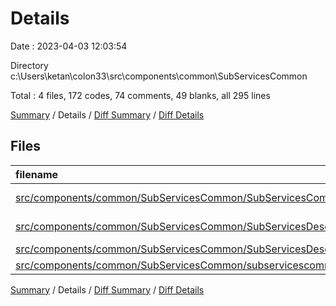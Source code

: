 # Details

Date : 2023-04-03 12:03:54

Directory c:\\Users\\ketan\\colon33\\src\\components\\common\\SubServicesCommon

Total : 4 files,  172 codes, 74 comments, 49 blanks, all 295 lines

[Summary](results.md) / Details / [Diff Summary](diff.md) / [Diff Details](diff-details.md)

## Files
| filename | language | code | comment | blank | total |
| :--- | :--- | ---: | ---: | ---: | ---: |
| [src/components/common/SubServicesCommon/SubServicesCommon.jsx](/src/components/common/SubServicesCommon/SubServicesCommon.jsx) | JavaScript JSX | 22 | 2 | 2 | 26 |
| [src/components/common/SubServicesCommon/SubServicesDesc/SubServicesDesc.jsx](/src/components/common/SubServicesCommon/SubServicesDesc/SubServicesDesc.jsx) | JavaScript JSX | 45 | 56 | 24 | 125 |
| [src/components/common/SubServicesCommon/SubServicesDesc/subservicesdesc.scss](/src/components/common/SubServicesCommon/SubServicesDesc/subservicesdesc.scss) | SCSS | 99 | 16 | 23 | 138 |
| [src/components/common/SubServicesCommon/subservicescommon.scss](/src/components/common/SubServicesCommon/subservicescommon.scss) | SCSS | 6 | 0 | 0 | 6 |

[Summary](results.md) / Details / [Diff Summary](diff.md) / [Diff Details](diff-details.md)